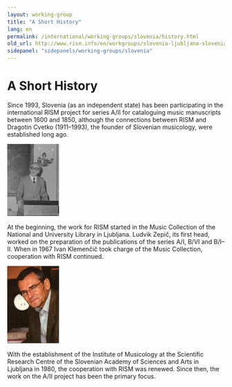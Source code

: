 ```yaml
---
layout: working-group
title: "A Short History"
lang: en
permalink: /international/working-groups/slovenia/history.html
old_url: http://www.rism.info/en/workgroups/slovenia-ljubljana-slovenian-academy-of-sciences-and-arts-institute-of-musicology/home/a-short-history.html
sidepanel: "sidepanels/working-groups/slovenia"
---
```


# A Short History

Since 1993, Slovenia (as an independent state) has been participating in the international RISM project for series A/II for cataloguing music manuscripts between 1600 and 1850, although the connections between RISM and Dragotin Cvetko (1911–1993), the founder of Slovenian musicology, were established long ago.

![](/resources-old-website/workgroups-images/csm_Cvetko_43e06d67d3.jpg "Cvetko")

At the beginning, the work for RISM started in the Music Collection of the National and University Library in Ljubljana. Ludvik Zepič, its first head, worked on the preparation of the publications of the series A/I, B/VI and B/I–II. When in 1967 Ivan Klemenčič took charge of the Music Collection, cooperation with RISM continued.

![](/resources-old-website/workgroups-images/csm_Klemencic_060ae26b17.jpg "Klemencic")

With the establishment of the Institute of Musicology at the Scientific Research Centre of the Slovenian Academy of Sciences and Arts in Ljubljana in 1980, the cooperation with RISM was renewed. Since then, the work on the A/II project has been the primary focus.